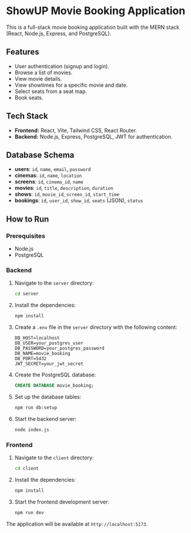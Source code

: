 # ShowUP Movie Booking Application

This is a full-stack movie booking application built with the MERN stack (React, Node.js, Express, and PostgreSQL).

## Features

- User authentication (signup and login).
- Browse a list of movies.
- View movie details.
- View showtimes for a specific movie and date.
- Select seats from a seat map.
- Book seats.

## Tech Stack

- **Frontend:** React, Vite, Tailwind CSS, React Router.
- **Backend:** Node.js, Express, PostgreSQL, JWT for authentication.

## Database Schema

- **users**: `id`, `name`, `email`, `password`
- **cinemas**: `id`, `name`, `location`
- **screens**: `id`, `cinema_id`, `name`
- **movies**: `id`, `title`, `description`, `duration`
- **shows**: `id`, `movie_id`, `screen_id`, `start_time`
- **bookings**: `id`, `user_id`, `show_id`, `seats` (JSON), `status`

## How to Run

### Prerequisites

- Node.js
- PostgreSQL

### Backend

1.  Navigate to the `server` directory:
    ```bash
    cd server
    ```
2.  Install the dependencies:
    ```bash
    npm install
    ```
3.  Create a `.env` file in the `server` directory with the following content:
    ```
    DB_HOST=localhost
    DB_USER=your_postgres_user
    DB_PASSWORD=your_postgres_password
    DB_NAME=movie_booking
    DB_PORT=5432
    JWT_SECRET=your_jwt_secret
    ```
4.  Create the PostgreSQL database:
    ```sql
    CREATE DATABASE movie_booking;
    ```
5.  Set up the database tables:
    ```bash
    npm run db:setup
    ```
7.  Start the backend server:
    ```bash
    node index.js
    ```

### Frontend

1.  Navigate to the `client` directory:
    ```bash
    cd client
    ```
2.  Install the dependencies:
    ```bash
    npm install
    ```
3.  Start the frontend development server:
    ```bash
    npm run dev
    ```

The application will be available at `http://localhost:5173`.
